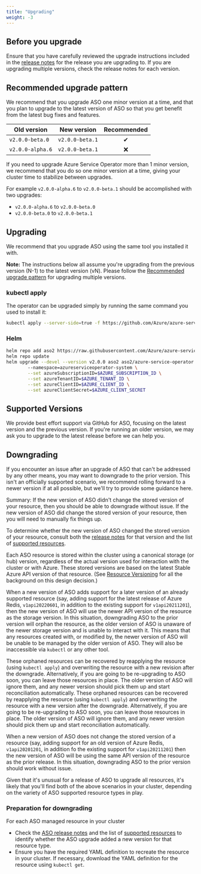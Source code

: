 ```yaml
---
title: "Upgrading"
weight: -3
---
```


## Before you upgrade

Ensure that you have carefully reviewed the upgrade instructions included in the [release notes](https://github.com/Azure/azure-service-operator/releases) for the release you are upgrading to. If you are upgrading multiple versions, check the release notes for each version. 

## Recommended upgrade pattern

We recommend that you upgrade ASO one minor version at a time, and that you plan to upgrade to the latest version of ASO so that you get benefit from the latest bug fixes and features.

| Old version      | New version     | Recommended |
| ---------------- | --------------- | :---------: |
| `v2.0.0-beta.0`  | `v2.0.0-beta.1` |      ✔      |
| `v2.0.0-alpha.6` | `v2.0.0-beta.1` |      ❌      |

If you need to upgrade Azure Service Operator more than 1 minor version, we recommend that you do so one minor version at a time, giving your cluster time to stabilize between upgrades.

For example `v2.0.0-alpha.6` to `v2.0.0-beta.1` should be accomplished with two upgrades:
 - `v2.0.0-alpha.6` to `v2.0.0-beta.0`
 - `v2.0.0-beta.0` to `v2.0.0-beta.1`

## Upgrading

We recommend that you upgrade ASO using the same tool you installed it with. 

**Note:** The instructions below all assume you're upgrading from the previous version (N-1) to the latest version (vN). Please follow 
the [Recommended upgrade pattern](#recommended-upgrade-pattern) for upgrading multiple versions. 

### kubectl apply

The operator can be upgraded simply by running the same command you used to install it: 

```bash
kubectl apply --server-side=true -f https://github.com/Azure/azure-service-operator/releases/download/v2.0.0/azureserviceoperator_v2.0.0.yaml
```

### Helm

```bash
helm repo add aso2 https://raw.githubusercontent.com/Azure/azure-service-operator/main/v2/charts
helm repo update
helm upgrade --devel --version v2.0.0 aso2 aso2/azure-service-operator \ 
        --namespace=azureserviceoperator-system \
        --set azureSubscriptionID=$AZURE_SUBSCRIPTION_ID \
        --set azureTenantID=$AZURE_TENANT_ID \
        --set azureClientID=$AZURE_CLIENT_ID \
        --set azureClientSecret=$AZURE_CLIENT_SECRET
```

## Supported Versions

We provide best effort support via GitHub for ASO, focusing on the latest version and the previous version. If you're running an older version, we may ask you to upgrade to the latest release before we can help you.

## Downgrading

If you encounter an issue after an upgrade of ASO that can't be addressed by any other means, you may want to downgrade to the prior version. This isn't an officially supported scenario, we recommend rolling forward to a newer version if at all possible, but we'll try to provide some guidance here.

Summary: If the new version of ASO didn't change the stored version of your resource, then you should be able to downgrade without issue. If the new version of ASO did change the stored version of your resource, then you will need to manually fix things up.

To determine whether the new version of ASO changed the stored version of your resource, consult both the [release notes](https://github.com/Azure/azure-service-operator/releases) for that version and the list of [supported resources](https://azure.github.io/azure-service-operator/reference/).

Each ASO resource is stored within the cluster using a canonical storage (or hub) version, regardless of the actual version used for interaction with the cluster or with Azure. These stored versions are based on the latest Stable Azure API version of that resource. (See [Resource Versioning](https://azure.github.io/azure-service-operator/design/versioning/) for all the background on this design decision.)

When a new version of ASO adds support for a later version of an already supported resource (say, adding support for the latest release of Azure Redis, `v1api20220601`, in addition to the existing support for `v1api20211201`), then the new version of ASO will use the newer API version of the resource as the storage version. In this situation, downgrading ASO to the prior version will orphan the resource, as the older version of ASO is unaware of the newer storage version and is unable to interact with it. This means that any resources created with, or modified by, the newer version of ASO will be unable to be managed by the older version of ASO. They will also be inaccessible via `kubectl` or any other tool.

These orphaned resources can be recovered by reapplying the resource (using `kubectl apply`) and overwriting the resource with a new revision after the downgrade. Alternatively, if you are going to be re-upgrading to ASO soon, you can leave those resources in place. The older version of ASO will ignore them, and any newer version should pick them up and start reconciliation automatically.
These orphaned resources can be recovered by reapplying the resource (using `kubectl apply`) and overwriting the resource with a new version after the downgrade. Alternatively, if you are going to be re-upgrading to ASO soon, you can leave those resources in place. The older version of ASO will ignore them, and any newer version should pick them up and start reconciliation automatically.

When a new version of ASO does not change the stored version of a resource (say, adding support for an old version of Azure Redis, `v1api20201201`, in addition fo the existing support for `v1api20211201`) then the new version of ASO will be using the same API version of the resource as the prior release. In this situation, downgrading ASO to the prior version should work without issue.

Given that it's unusual for a release of ASO to upgrade all resources, it's likely that you'll find both of the above scenarios in your cluster, depending on the variety of ASO supported resource types in play.

### Preparation for downgrading

For each ASO managed resource in your cluster

* Check the [ASO release notes](https://github.com/Azure/azure-service-operator/releases) and the list of [supported resources](https://azure.github.io/azure-service-operator/reference/) to identify whether the ASO upgrade added a new version for that resource type.
* Ensure you have the required YAML definition to recreate the resource in your cluster. If necessary, download the YAML definition for the resource using `kubectl get`.


